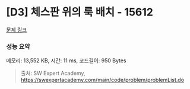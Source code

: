 # [D3] 체스판 위의 룩 배치 - 15612 

[문제 링크](https://swexpertacademy.com/main/code/problem/problemDetail.do?contestProbId=AYOBfxwaAXsDFATW) 

### 성능 요약

메모리: 13,552 KB, 시간: 11 ms, 코드길이: 950 Bytes



> 출처: SW Expert Academy, https://swexpertacademy.com/main/code/problem/problemList.do